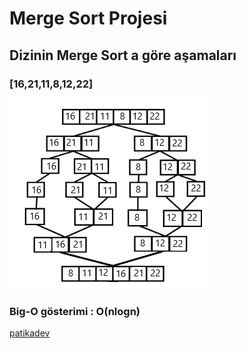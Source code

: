 # Merge Sort Projesi
## Dizinin Merge Sort a göre aşamaları
### **[16,21,11,8,12,22]**

![mergeşema](merge.png)

### Big-O gösterimi :  **O(nlogn)**




[patikadev](https://www.patika.dev/tr)


